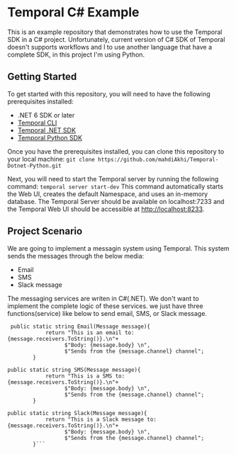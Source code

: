 # Temporal C# Example
This is an example repository that demonstrates how to use the Temporal SDK in a C# project. Unfortunately, current version of C# SDK of Temporal doesn't supports workflows and I to use another language that have a complete SDK, in this project I'm using Python.

## Getting Started
To get started with this repository, you will need to have the following prerequisites installed:
- .NET 6 SDK or later
- [Temporal CLI](https://docs.temporal.io/application-development/foundations#run-a-development-server)
- [Temporal .NET SDK](https://github.com/temporalio/sdk-dotnet/)
- [Temporal Python SDK](https://github.com/temporalio/sdk-python)

Once you have the prerequisites installed, you can clone this repository to your local machine:
`git clone https://github.com/mahdiAkhi/Temporal-Dotnet-Python.git`

Next, you will need to start the Temporal server by running the following command:
`temporal server start-dev`
This command automatically starts the Web UI, creates the default Namespace, and uses an in-memory database. The Temporal Server should be available on localhost:7233 and the Temporal Web UI should be accessible at [http://localhost:8233](http://localhost:8233).

## Project Scenario
We are going to implement a messagin system using Temporal. This system sends the messages through the below media:
- Email
- SMS
- Slack message

The messaging services are writen in C#(.NET). We don't want to implement the complete logic of these services. we just have three functions(service) like below to send email, SMS, or Slack message.

```
 public static string Email(Message message){
            return "This is an email to: {message.receivers.ToString()}.\n"+
                  $"Body: {message.body} \n", 
                  $"Sends from the {message.channel} channel";
        }
        
public static string SMS(Message message){
            return "This is a SMS to: {message.receivers.ToString()}.\n"+
                  $"Body: {message.body} \n", 
                  $"Sends from the {message.channel} channel";
        }
        
public static string Slack(Message message){
            return "This is a Slack message to: {message.receivers.ToString()}.\n"+
                  $"Body: {message.body} \n", 
                  $"Sends from the {message.channel} channel";
        }```
        
